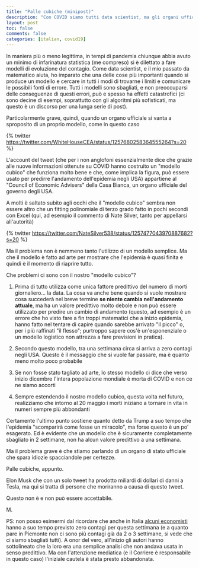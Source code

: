 ```yaml
---
title: "Palle cubiche (minipost)"
description: "Con COVID siamo tutti data scientist, ma gli organi ufficiali dovrebbero fare meglio"
layout: post
toc: false
comments: false
categories: [italian, covid19]
---
```


In maniera più o meno legittima, in tempi di pandemia chiunque abbia avuto un minimo di infarinatura statistica (me compreso)
si è dilettato a fare modelli di evoluzione del contagio. Come data scientist, e il mio passato da matematico aiuta, ho 
imparato che una delle cose più importanti quando si produce un modello e cercare in tutti i modi di trovarne i limiti e comunicare
le possibili fonti di errore. Tutti i modelli sono sbagliati, e non preoccuparsi delle conseguenze di questi errori, può e spesso
ha effetti catastrofici (ci sono decine di esempi, soprattutto con gli algoritmi più sofisticati, ma questo è un discorso per 
una lunga serie di post).

Particolarmente grave, quindi, quando un organo ufficiale si vanta a sproposito di un proprio modello, come in questo caso

{% twitter https://twitter.com/WhiteHouseCEA/status/1257680258364555264?s=20  %}

L'account del tweet (che per i non anglofoni essenzialmente dice che grazie alle nuove informazioni ottenute su COVID hanno 
costruito un "modello cubico" che funziona molto bene e che, come implica la figura, può essere usato per predirre l'andamento 
dell'epidemia negli USA) appartiene al "Council of Economic Advisers" della Casa Bianca, un organo ufficiale 
del governo degli USA.

A molti è saltato subito agli occhi che il "modello cubico" sembra non essere altro che un fitting polinomiale di 
terzo grado fatto in pochi secondi con Excel (qui, ad esempio il commento di Nate Silver, tanto per appellarsi all'autorità)

{% twitter https://twitter.com/NateSilver538/status/1257477043970887682?s=20  %}

Ma il problema non è nemmeno tanto l'utilizzo di un modello semplice. Ma che il modello è fatto ad arte per mostrare che 
l'epidemia è quasi finita e quindi è il momento di riaprire tutto.

Che problemi ci sono con il nostro "modello cubico"?

1. Prima di tutto utilizza come unica fattore predittivo del numero di morti giornaliero... la data. La cosa va anche bene
quando si vuole mostrare cosa succederà nel breve termine **se niente cambia nell'andamento attuale**, ma ha un valore
predittivo molto debole e non può essere utilizzato per predire un cambio di andamento
(questo, ad esempio è un errore che ho visto fare a fin troppi matematici che a inizio epidemia, hanno fatto nel tentare di 
capire quando sarebbe arrivato "il picco" o, per i più raffinati "il flesso"; purtroppo sapere cos'è un'esponenziale o un 
modello logistico non attrezza a fare previsioni in pratica).

2. Secondo questo modello, tra una settimana circa si arriva a zero contagi negli USA. Questo è il messaggio che si vuole far 
passare, ma è quanto meno molto poco probabile

3. Se non fosse stato tagliato ad arte, lo stesso modello ci dice che verso inizio dicembre l'intera popolazione mondiale è morta
di COVID e non ce ne siamo accorti

4. Sempre estendendo il nostro modello cubico, questa volta nel futuro, realizziamo che intorno al 20 maggio i morti iniziano
a tornare in vita in numeri sempre più abbondanti


Certamente l'ultimo punto sostiene quanto detto da Trump a suo tempo che l'epidemia "scomparirà come fosse un miracolo", ma
forse questo è un po' esagerato. Ed è evidente che un modello che è sicuramente completamente sbagliato in 2 settimane, non ha
alcun valore predittivo a una settimana.

Ma il problema grave è che stiamo parlando di un organo di stato ufficiale che spara idiozie spacciandole per certezze.

Palle cubiche, appunto.

Elon Musk che con un solo tweet ha prodotto miliardi di dollari di danni a Tesla, ma qui si tratta di persone che
moriranno a causa di questo tweet.

Questo non è e non può essere accettabile.

M.

PS: non posso esimermi dal ricordare che anche in Italia [alcuni economisti](https://www.corriere.it/economia/lavoro/20_marzo_30/coronavirus-italia-quando-si-azzereranno-contagi-previsioni-regione-regione-ae9099dc-7264-11ea-bc49-338bb9c7b205.shtml)
hanno a suo tempo previsto zero contagi per questa settimana (e a quanto pare in Piemonte non ci sono più contagi già da 2 o 3
settimane, si vede che ci siamo sbagliati tutti). A onor del vero, all'inizio gli autori hanno sottolineato che la loro era
una semplice analisi che non andava usata in senso predittivo. Ma con l'attenzione mediatica (e il Corriere è responsabile in 
questo caso) l'iniziale cautela è stata presto abbandonata.


